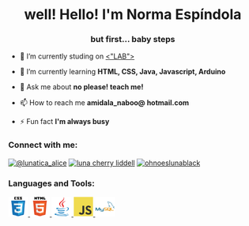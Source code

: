 <h1 align="center">well! Hello! I'm Norma Espíndola</h1>
<h3 align="center">but first... baby steps</h3>

- 🔭 I’m currently studing on [<"LAB">](https://github.com/ohnoeslunablack)

- 🌱 I’m currently learning **HTML, CSS, Java, Javascript, Arduino**

- 💬 Ask me about **no please! teach me!**

- 📫 How to reach me **amidala_naboo@ hotmail.com**

- ⚡ Fun fact **I'm always busy**

<h3 align="left">Connect with me:</h3>
<p align="left">
<a href="https://twitter.com/@lunatica_alice" target="blank"><img align="center" src="https://raw.githubusercontent.com/rahuldkjain/github-profile-readme-generator/master/src/images/icons/Social/twitter.svg" alt="@lunatica_alice" height="30" width="40" /></a>
<a href="https://fb.com/luna cherry liddell" target="blank"><img align="center" src="https://raw.githubusercontent.com/rahuldkjain/github-profile-readme-generator/master/src/images/icons/Social/facebook.svg" alt="luna cherry liddell" height="30" width="40" /></a>
<a href="https://instagram.com/ohnoeslunablack" target="blank"><img align="center" src="https://raw.githubusercontent.com/rahuldkjain/github-profile-readme-generator/master/src/images/icons/Social/instagram.svg" alt="ohnoeslunablack" height="30" width="40" /></a>
</p>

<h3 align="left">Languages and Tools:</h3>
<p align="left"> <a href="https://www.w3schools.com/css/" target="_blank" rel="noreferrer"> <img src="https://raw.githubusercontent.com/devicons/devicon/master/icons/css3/css3-original-wordmark.svg" alt="css3" width="40" height="40"/> </a> <a href="https://www.w3.org/html/" target="_blank" rel="noreferrer"> <img src="https://raw.githubusercontent.com/devicons/devicon/master/icons/html5/html5-original-wordmark.svg" alt="html5" width="40" height="40"/> </a> <a href="https://www.java.com" target="_blank" rel="noreferrer"> <img src="https://raw.githubusercontent.com/devicons/devicon/master/icons/java/java-original.svg" alt="java" width="40" height="40"/> </a> <a href="https://developer.mozilla.org/en-US/docs/Web/JavaScript" target="_blank" rel="noreferrer"> <img src="https://raw.githubusercontent.com/devicons/devicon/master/icons/javascript/javascript-original.svg" alt="javascript" width="40" height="40"/> </a> <a href="https://www.mysql.com/" target="_blank" rel="noreferrer"> <img src="https://raw.githubusercontent.com/devicons/devicon/master/icons/mysql/mysql-original-wordmark.svg" alt="mysql" width="40" height="40"/> </a> </p>


